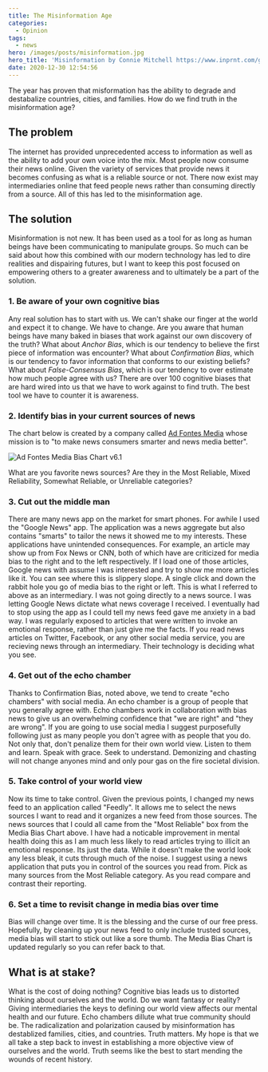```yaml
---
title: The Misinformation Age
categories:
  - Opinion
tags:
  - news
hero: /images/posts/misinformation.jpg
hero_title: 'Misinformation by Connie Mitchell https://www.inprnt.com/gallery/pri-sm/misinformation/'
date: 2020-12-30 12:54:56
---
```


The year has proven that misformation has the ability to degrade and destabalize countries, cities, and families.  How do we find truth in the misinformation age?

<!-- more -->

## The problem
The internet has provided unprecedented access to information as well as the ability to add your own voice into the mix.  Most people now consume their news online.  Given the variety of services that provide news it becomes confusing as what is a reliable source or not.  There now exist may intermediaries online that feed people news rather than consuming directly from a source.  All of this has led to the misinformation age.

## The solution
Misinformation is not new.  It has been used as a tool for as long as human beings have been communicating to manipulate groups.  So much can be said about how this combined with our modern technology has led to dire realities and dispairing futures, but I want to keep this post focused on empowering others to a greater awareness and to ultimately be a part of the solution.

### 1. Be aware of your own cognitive bias
Any real solution has to start with us.  We can't shake our finger at the world and expect it to change.  We have to change.  Are you aware that human beings have many baked in biases that work against our own discovery of the truth?  What about *Anchor Bias*, which is our tendency to believe the first piece of information was encounter?  What about *Confirmation Bias*, which is our tendency to favor information that conforms to our existing beliefs?  What about *False-Consensus Bias*, which is our tendency to over estimate how much people agree with us?  There are over 100 cognitive biases that are hard wired into us that we have to work against to find truth. The best tool we have to counter it is awareness.

### 2. Identify bias in your current sources of news
The chart below is created by a company called [Ad Fontes Media](https://www.adfontesmedia.com/about-ad-fontes-media/) whose mission is to "to make news consumers smarter and news media better".

![Ad Fontes Media Bias Chart v6.1](/images/posts/ad-fontes-media-bias.jpg)

What are you favorite news sources?  Are they in the Most Reliable, Mixed Reliability, Somewhat Reliable, or Unreliable categories?

### 3. Cut out the middle man
There are many news app on the market for smart phones.  For awhile I used the "Google News" app.  The application was a news aggregate but also contains "smarts" to tailor the news it showed me to my interests.  These applications have unintended consequences.  For example, an article may show up from Fox News or CNN, both of which have are criticized for media bias to the right and to the left respectively.  If I load one of those articles, Google news with assume I was interested and try to show me more articles like it.  You can see where this is slippery slope.  A single click and down the rabbit hole you go of media bias to the right or left.  This is what I referred to above as an intermediary.  I was not going directly to a news source.  I was letting Google News dictate what news coverage I received. I eventually had to stop using the app as I could tell my news feed gave me anxiety in a bad way.  I was regularly exposed to articles that were written to invoke an emotional response, rather than just give me the facts.  If you read news articles on Twitter, Facebook, or any other social media service, you are recieving news through an intermediary.  Their technology is deciding what you see.

### 4. Get out of the echo chamber
Thanks to Confirmation Bias, noted above, we tend to create "echo chambers" with social media.  An echo chamber is a group of people that you generally agree with.  Echo chambers work in collaboration with bias news to give us an overwhelming confidence that "we are right" and "they are wrong".  If you are going to use social media I suggest purposefully following just as many people you don't agree with as people that you do.  Not only that, don't penalize them for their own world view.  Listen to them and learn.  Speak with grace.  Seek to understand.  Demonizing and chasting will not change anyones mind and only pour gas on the fire societal division.

### 5. Take control of your world view
Now its time to take control.  Given the previous points, I changed my news feed to an application called "Feedly".  It allows me to select the news sources I want to read and it organizes a new feed from those sources.  The news sources that I could all came from the "Most Reliable" box from the Media Bias Chart above.  I have had a noticable improvement in mental health doing this as I am much less likely to read articles trying to illicit an emotional response.  Its just the data.  While it doesn't make the world look any less bleak, it cuts through much of the noise.  I suggest using a news application that puts you in control of the sources you read from.  Pick as many sources from the Most Reliable category.  As you read compare and contrast their reporting.

### 6. Set a time to revisit change in media bias over time
Bias will change over time.  It is the blessing and the curse of our free press.  Hopefully, by cleaning up your news feed to only include trusted sources, media bias will start to stick out like a sore thumb.  The Media Bias Chart is updated regularly so you can refer back to that.

## What is at stake?
What is the cost of doing nothing?  Cognitive bias leads us to distorted thinking about ourselves and the world.  Do we want fantasy or reality?   Giving intermediaries the keys to defining our world view affects our mental health and our future.  Echo chambers dillute what true community should be.  The radicalization and polarization caused by misinformation has destablized families, cities, and countries.  Truth matters.  My hope is that we all take a step back to invest in establishing a more objective view of ourselves and the world.  Truth seems like the best to start mending the wounds of recent history.